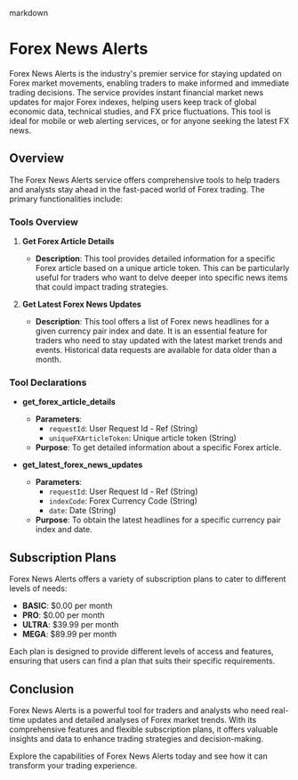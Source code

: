 markdown
# Forex News Alerts

Forex News Alerts is the industry's premier service for staying updated on Forex market movements, enabling traders to make informed and immediate trading decisions. The service provides instant financial market news updates for major Forex indexes, helping users keep track of global economic data, technical studies, and FX price fluctuations. This tool is ideal for mobile or web alerting services, or for anyone seeking the latest FX news.

## Overview

The Forex News Alerts service offers comprehensive tools to help traders and analysts stay ahead in the fast-paced world of Forex trading. The primary functionalities include:

### Tools Overview

1. **Get Forex Article Details**
   - **Description**: This tool provides detailed information for a specific Forex article based on a unique article token. This can be particularly useful for traders who want to delve deeper into specific news items that could impact trading strategies.

2. **Get Latest Forex News Updates**
   - **Description**: This tool offers a list of Forex news headlines for a given currency pair index and date. It is an essential feature for traders who need to stay updated with the latest market trends and events. Historical data requests are available for data older than a month.

### Tool Declarations

- **get_forex_article_details**
  - **Parameters**:
    - `requestId`: User Request Id - Ref (String)
    - `uniqueFXArticleToken`: Unique article token (String)
  - **Purpose**: To get detailed information about a specific Forex article.

- **get_latest_forex_news_updates**
  - **Parameters**:
    - `requestId`: User Request Id - Ref (String)
    - `indexCode`: Forex Currency Code (String)
    - `date`: Date (String)
  - **Purpose**: To obtain the latest headlines for a specific currency pair index and date.

## Subscription Plans

Forex News Alerts offers a variety of subscription plans to cater to different levels of needs:

- **BASIC**: $0.00 per month
- **PRO**: $0.00 per month
- **ULTRA**: $39.99 per month
- **MEGA**: $89.99 per month

Each plan is designed to provide different levels of access and features, ensuring that users can find a plan that suits their specific requirements.

## Conclusion

Forex News Alerts is a powerful tool for traders and analysts who need real-time updates and detailed analyses of Forex market trends. With its comprehensive features and flexible subscription plans, it offers valuable insights and data to enhance trading strategies and decision-making.

Explore the capabilities of Forex News Alerts today and see how it can transform your trading experience.